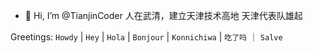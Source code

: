 - 👋 Hi, I’m @TianjinCoder
人在武清，建立天津技术高地
天津代表队雄起


Greetings: `Howdy` | `Hey` | `Hola` | `Bonjour` | `Konnichiwa` | `吃了吗` ｜ `Salve`
